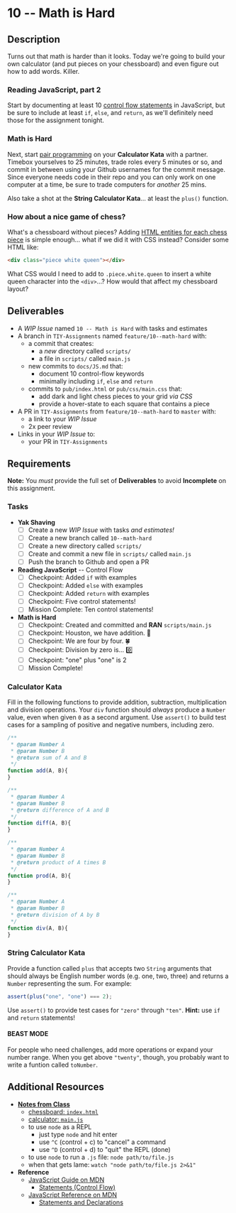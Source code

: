 # 10 -- Math is Hard

## Description

Turns out that math is harder than it looks. Today we're going to build your own calculator (and put pieces on your chessboard) and even figure out how to add words. Killer.

### Reading JavaScript, part 2

Start by documenting at least 10 [control flow statements](https://developer.mozilla.org/en-US/docs/Web/JavaScript/Guide/Statements) in JavaScript, but be sure to include at least `if`, `else`, and `return`, as we'll definitely need those for the assignment tonight.

### Math is Hard

Next, start [pair programming](http://en.wikipedia.org/wiki/Pair_programming) on your **Calculator Kata** with a partner. Timebox yourselves to 25 minutes, trade roles every 5 minutes or so, and commit in between using your Github usernames for the commit message. Since everyone needs code in their repo and you can only work on one computer at a time, be sure to trade computers for _another_ 25 mins.

Also take a shot at the **String Calculator Kata**... at least the `plus()` function.

### How about a nice game of chess?

What's a chessboard without pieces? Adding [HTML entities for each chess piece](http://en.wikipedia.org/wiki/Chess_symbols_in_Unicode) is simple enough... what if we did it with CSS instead? Consider some HTML like:

```html
<div class="piece white queen"></div>
```

What CSS would I need to add to `.piece.white.queen` to insert a white queen character into the `<div>`...? How would that affect my chessboard layout?

## Deliverables

* A _WIP Issue_ named `10 -- Math is Hard` with tasks and estimates
* A branch in `TIY-Assignments` named `feature/10--math-hard` with:
  * a commit that creates:
    * a _new_ directory called `scripts/`
    * a file in `scripts/` called `main.js`
  * new commits to `docs/JS.md` that:
    * document 10 control-flow keywords
    * minimally including `if`, `else` and `return`
  * commits to `pub/index.html` or `pub/css/main.css` that:
    * add dark and light chess pieces to your grid _via CSS_
    * provide a hover-state to each square that contains a piece
* A PR in `TIY-Assignments` from `feature/10--math-hard` to `master` with:
  * a link to your _WIP Issue_
  * 2x peer review
* Links in your _WIP Issue_ to:
  * your PR in `TIY-Assignments`

## Requirements

**Note:** You _must_ provide the full set of **Deliverables** to avoid **Incomplete** on this assignment.

### Tasks

* **Yak Shaving**
  * [ ] Create a new _WIP Issue_ with tasks _and estimates!_
  * [ ] Create a new branch called `10--math-hard`
  * [ ] Create a new directory called `scripts/`
  * [ ] Create and commit a new file in `scripts/` called `main.js`
  * [ ] Push the branch to Github and open a PR
* **Reading JavaScript** -- Control Flow
  * [ ] Checkpoint: Added `if` with examples
  * [ ] Checkpoint: Added `else` with examples
  * [ ] Checkpoint: Added `return` with examples
  * [ ] Checkpoint: Five control statements!
  * [ ] Mission Complete: Ten control statements!
* **Math is Hard**
  * [ ] Checkpoint: Created and committed and **RAN** `scripts/main.js`
  * [ ] Checkpoint: Houston, we have addition. :rocket:
  * [ ] Checkpoint: We are four by four. :four_leaf_clover:
  * [ ] Checkpoint: Division by zero is... :zero:
  * [ ] Checkpoint: "one" plus "one" is 2
  * [ ] Mission Complete!

### Calculator Kata

Fill in the following functions to provide addition, subtraction, multiplication and division operations. Your `div` function should _always_ produce a `Number` value, even when given `0` as a second argument. Use `assert()` to build test cases for a sampling of positive and negative numbers, including zero.

```javascript
/**
 * @param Number A
 * @param Number B
 * @return sum of A and B
 */
function add(A, B){
}

/**
 * @param Number A
 * @param Number B
 * @return difference of A and B
 */
function diff(A, B){
}

/**
 * @param Number A
 * @param Number B
 * @return product of A times B
 */
function prod(A, B){
}

/**
 * @param Number A
 * @param Number B
 * @return division of A by B
 */
function div(A, B){
}
```

### String Calculator Kata

Provide a function called `plus` that accepts two `String` arguments that should always be English number words (e.g. one, two, three) and returns a `Number` representing the sum. For example:

 ```javascript
 assert(plus("one", "one") === 2);
```

Use `assert()` to provide test cases for `"zero"` through `"ten"`. **Hint:** use `if` and `return` statements!

#### **BEAST MODE**

For people who need challenges, add more operations or expand your number range. When you get above `"twenty"`, though, you probably want to write a funtion called `toNumber`.

## Additional Resources

* [**Notes from Class**](../Notes/2015-01-21/)
  * [chessboard: `index.html`](../Notes/2015-01-21/index.html)
  * [calculator: `main.js`](../Notes/2015-01-21/main.js)
  * to use `node` as a REPL
    * just type `node` and hit enter
    * use `^C` (control + c) to "cancel" a command
    * use `^D` (control + d) to "quit" the REPL (done)
  * to use `node` to run a `.js` file: `node path/to/file.js`
  * when that gets lame: `watch "node path/to/file.js 2>&1"`
* **Reference**
  * [JavaScript Guide on MDN](https://developer.mozilla.org/en-US/docs/Web/JavaScript/Guide)
    * [Statements (Control Flow)](https://developer.mozilla.org/en-US/docs/Web/JavaScript/Guide/Statements)
  * [JavaScript Reference on MDN](https://developer.mozilla.org/en-US/docs/Web/JavaScript/Reference)
    * [Statements and Declarations](https://developer.mozilla.org/en-US/docs/Web/JavaScript/Reference/Statements)
